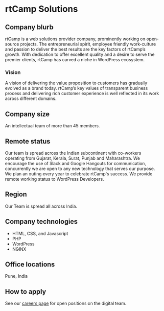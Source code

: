 # rtCamp Solutions
## Company blurb
rtCamp is a web solutions provider company, prominently working on open-source projects.
The entrepreneurial spirit, employee friendly work-culture and passion to deliver the best results are the key factors of rtCamp’s growth. With dedication to offer excellent quality and a desire to serve the premier clients, rtCamp has carved a niche in WordPress ecosystem.
### Vision
A vision of delivering the value proposition to customers has gradually evolved as a brand today. rtCamp’s key values of transparent business process and delivering rich customer experience is well reflected in its work across different domains.
## Company size
An intellectual team of more than 45 members.
## Remote status
Our team is spread across the Indian subcontinent with co-workers operating from Gujarat, Kerala, Surat, Punjab and Maharashtra. We encourage the use of Slack and Google Hangouts for communication, concurrently we are open to any new technology that serves our purpose. We plan an outing every year to celebrate rtCamp's success. We provide remote working status to WordPress Developers.
## Region
Our Team is spread all across India.
## Company technologies
- HTML, CSS, and Javascript
- PHP
- WordPress
- NGINX

##  Office locations
Pune, India

## How to apply
See our [careers page](https://rtcamp.com/careers/) for open positions on the digital team.

